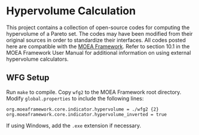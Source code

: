 Hypervolume Calculation
=======================

This project contains a collection of open-source codes for computing the hypervolume of a Pareto set.  The codes may have been modified from their original sources in order to standardize their interfaces.  All codes posted here are compatible with the [MOEA Framework](http://www.moeaframework.org).  Refer to section 10.1 in the MOEA Framework User Manual for additional information on using external hypervolume calculators.

WFG Setup
---------
Run `make` to compile.  Copy `wfg2` to the MOEA Framework root directory.  Modify `global.properties` to include the following lines:

```
org.moeaframework.core.indicator.hypervolume = ./wfg2 {2}
org.moeaframework.core.indicator.hypervolume_inverted = true
```

If using Windows, add the `.exe` extension if necessary.
